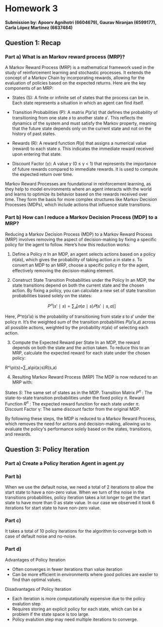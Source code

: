 # Homework 3

#### Submission by: Apoorv Agnihotri (6604679), Gaurav Niranjan (6599177), Carla López Martínez (6637484)

## Question 1: Recap

### Part a) What is an Markov reward process (MRP)?

A Markov Reward Process (MRP) is a mathematical framework used in the study of reinforcement learning and stochastic processes. It extends the concept of a Markov Chain by incorporating rewards, allowing for the evaluation of policies based on the expected returns. Here are the key components of an MRP:

-  States (S): A finite or infinite set of states that the process can be in. Each state represents a situation in which an agent can find itself.

-  Transition Probabilities (P): A matrix 𝑃(𝑠′∣𝑠) that defines the probability of transitioning from one state 𝑠 to another state 𝑠′. This reflects the dynamics of the system and must satisfy the Markov property, meaning that the future state depends only on the current state and not on the history of past states.

-  Rewards (R): A reward function 𝑅(𝑠) that assigns a numerical value (reward) to each state 𝑠. This indicates the immediate reward received upon entering that state.

-  Discount Factor (γ): A value 𝛾 (0 ≤ γ < 1) that represents the importance of future rewards compared to immediate rewards. It is used to compute the expected return over time.

Markov Reward Processes are foundational in reinforcement learning, as they help to model environments where an agent interacts with the world and learns to optimize its behavior based on the rewards received over time. They form the basis for more complex structures like Markov Decision Processes (MDPs), which include actions that influence state transitions.

### Part b) How can I reduce a Markov Decision Process (MDP) to a MRP?

Reducing a Markov Decision Process (MDP) to a Markov Reward Process (MRP) involves removing the aspect of decision-making by fixing a specific policy for the agent to follow. Here’s how this reduction works:

1. Define a Policy 𝜋
In an MDP, an agent selects actions based on a policy 𝜋(𝑎∣𝑠), which gives the probability of taking action
𝑎 in state 𝑠. To convert an MDP to an MRP, choose a specific policy 𝜋 for the agent, effectively removing the decision-making element.

2. Construct State Transition Probabilities under the Policy
In an MDP, the state transitions depend on both the current state and the chosen action. By fixing a policy, you can calculate a new set of state transition probabilities based solely on the states:

$$P^𝜋(s′∣s)=∑_𝑎[𝜋(a∣s)𝑃(s′∣s,a)]$$

Here, 𝑃^𝜋(𝑠′∣𝑠) is the probability of transitioning from state 𝑠 to 𝑠′ under the policy 𝜋. It’s the weighted sum of the transition probabilities 𝑃(𝑠′∣𝑠,𝑎) across all possible actions, weighted by the probability 𝜋(𝑎∣𝑠) of selecting each action.

3. Compute the Expected Reward per State
In an MDP, the reward depends on both the state and the action taken. To reduce this to an MRP, calculate the expected reward for each state under the chosen policy:

R^\pi(s)=∑_a\pi(a∣s)R(s,a)

4. Resulting Markov Reward Process (MRP)
The MDP is now reduced to an MRP with:

States 
$S$: The same set of states as in the MDP.
Transition Matrix $P^π$ : The state-to-state transition probabilities under the fixed policy $\pi$.
Reward Function $R^\pi$ : The expected reward function for each state under $\pi$.
Discount Factor γ: The same discount factor from the original MDP.

By following these steps, the MDP is reduced to a Markov Reward Process, which removes the need for actions and decision-making, allowing us to evaluate the policy's performance solely based on the states, transitions, and rewards.



## Question 3: Policy Iteration
### Part a) Create a Policy Iteration Agent in agent.py
### Part b) 

When we use the default noise, we need a total of 2 iterations to allow the start state to have a non-zero value. When we turn of the noise in the transitions probabilities, policy iteration takes a lot longer to get the start state to have more than 0 as state value. In our case we observed it took 6 iterations for start state to have non-zero value.

### Part c) 

It takes a total of 10 policy iterations for the algorithm to converge both in case of default noise and no-noise.

### Part d)
Advantages of Policy Iteration

* Often converges in fewer iterations than value iteration
* Can be more efficient in environments where good policies are easlier to find than optimal values.

Disadvantages of Policy Iteration

* Each iteration is more computationally expensive due to the policy evalution step
* Requires storing an explicit policy for each state, which can be a problem if the state space is too large.
* Policy evalution step may need multiple iterations to converge.

